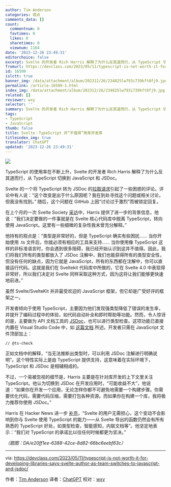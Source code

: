 ```yaml
---
author: Tim Anderson
categories: 观点
comments_data: []
count:
  commentnum: 0
  favtimes: 0
  likes: 0
  sharetimes: 0
  viewnum: 1164
date: '2023-12-26 23:49:31'
editorchoice: false
excerpt: Svelte 的开发者 Rich Harris 解释了为什么反其道而行，从 TypeScript 切换到 JavaScript 和 JSDoc。
fromurl: https://devclass.com/2023/05/11/typescript-is-not-worth-it-for-developing-libraries-says-svelte-author-as-team-switches-to-javascript-and-jsdoc/
id: 16509
islctt: true
banner_img: /data/attachment/album/202312/26/234825lw793i739kft0fj9.jpg
permalink: /article-16509-1.html
index_img: /data/attachment/album/202312/26/234825lw793i739kft0fj9.jpg.thumb.jpg
related: []
reviewer: wxy
selector: ''
summary: Svelte 的开发者 Rich Harris 解释了为什么反其道而行，从 TypeScript 切换到 JavaScript 和 JSDoc。
tags:
- TypeScript
- JavaScript
thumb: false
title: Svelte：TypeScript 并“不值得”用来开发库
titleindex_img: true
translator: ChatGPT
updated: '2023-12-26 23:49:31'
---
```


![](/data/attachment/album/202312/26/234825lw793i739kft0fj9.jpg)


TypeScript 的使用率在不断上升，Svelte 的开发者 Rich Harris 解释了为什么反其道而行，从 TypeScript 切换到 JavaScript 和 JSDoc。


Svelte 的一个将 TypeScript 转为 JSDoc 的[拉取请求](https://github.com/sveltejs/svelte/pull/8569)引起了一些困惑的评论。评论中有人说：“这个改变是出于什么原因呢？我在到处寻找这个问题或相关讨论，但我没有找到。” 随后，这个问题在 GitHub 上因“讨论过于激烈”而被锁定回复。


在上个月的一次 Svelte Society [采访](https://youtu.be/MJHO6FSioPI)中，Harris 提供了进一步的背景信息，他说：“我们决定要做的一件事就是在 Svelte 核心代码库中脱离 TypeScript，转向使用 JavaScript。这里有一些细微的复杂性我未曾充分解释。”


他持有的观点是：“类型是非常好的，但是 TypeScript 确实有些困扰…… 当你开始使用 .ts 文件后，你就必须有相应的工具来支持…… 当你使用像 TypeScript 这样的非标准语言时，你会遇到很多阻碍，我已经开始认识到这并不值得。因此，我们将我们所有的类型都放入了 JSDoc 注解中，我们也能获得所有的类型安全性，但没有任何的缺点，因为它就是 JavaScript，所有的东西都在注解中，你可以直接运行代码。这就是我们在 Sveltekit 代码库中所做的，它在 Svelte 4.0 中表现得非常好，所以我们决定对 Svelte 同样采取这种方式，因为这将让我们能够更快速地前进。”


虽然 Svelte/SvelteKit 并非最受欢迎的 JavaScript 框架，但它却是广受好评的框架之一。


开发者倾向于使用 TypeScript，主要因为他们发现强类型降低了错误的发生率，并提升了编码过程中的体验，如代码自动补全和即时帮助等功能。然而，令人惊讶的是，主要做为 API 文档工具的 [JSDoc](https://github.com/jsdoc/jsdoc)，也可以进行类型检查。这项功能已直接内置在 Visual Studio Code 中，如 [这篇文档](https://code.visualstudio.com/docs/nodejs/working-with-javascript#_type-checking-javascript) 所述。开发者只需在 JavaScript 文件顶部加上：



```
// @ts-check

```

正如文档中的解释，“当无法推断出类型时，可以利用 JSDoc 注解进行明确说明”。这个特性实际上是由 TypeScript 提供支持，这意味着在实际环境下，TypeScript 和 JSDoc 是相辅相成的。


不过，一个易被忽视的细节是，Harris 主要是在针对库开发的上下文里关注 TypeScript。他认为切换到 JSDoc 在开发应用时，“可能收益不大”，他说道：“如果你在开发一个应用，无论怎样你都不可避免地需要一个构建步骤。你需要优化代码，需要代码压缩，需要打包各种资源。而如果你在构建一个库，我将极力推荐你使用 JSDoc。”


Harris 在 Hacker News 进一步 [补充](https://news.ycombinator.com/item?id=35892250)，“Svelte 的用户无需担心，这个变动不会影响到你与 Svelte 使用 TypeScript 的能力——从 Svelte 导出的函数仍然会有所有熟悉的 TypeScript 好处，如类型检查，智能感知，内联文档等”。他坚定地表示：“我们对 TypeScript 的承诺比以往任何时候都更为坚决。”


*（题图：DA/e20ff1ee-6388-42ce-8d82-66bc6eebf63c）*




---


via: <https://devclass.com/2023/05/11/typescript-is-not-worth-it-for-developing-libraries-says-svelte-author-as-team-switches-to-javascript-and-jsdoc/>


作者：[Tim Anderson](https://devclass.com/author/tanderson/) 译者：[ChatGPT](https://linux.cn/lctt/ChatGPT) 校对：[wxy](https://github.com/wxy)